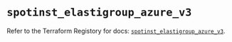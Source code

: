 # `spotinst_elastigroup_azure_v3`

Refer to the Terraform Registory for docs: [`spotinst_elastigroup_azure_v3`](https://www.terraform.io/docs/providers/spotinst/r/elastigroup_azure_v3).
